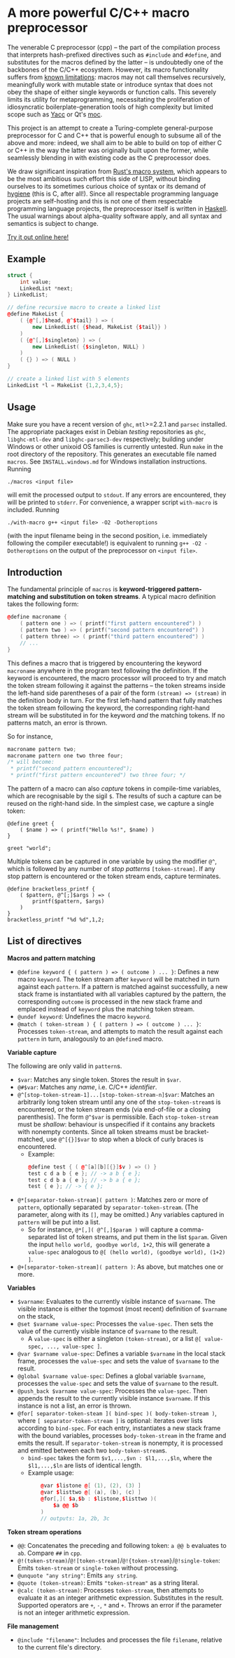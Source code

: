 A more powerful C/C++ macro preprocessor
========================================

The venerable C preprocessor (cpp) – the part of the compilation process that interprets hash-prefixed directives such as `#include` and `#define`, and substitutes for the macros defined by the latter – is undoubtedly one of the backbones of the C/C++ ecosystem. However, its macro functionality suffers from [known limitations](https://gcc.gnu.org/onlinedocs/cpp/Self-Referential-Macros.html): macros may not call themselves recursively, meaningfully work with mutable state or introduce syntax that does not obey the shape of either single keywords or function calls. This severely limits its utility for metaprogramming, necessitating the proliferation of idiosyncratic boilerplate-generation tools of high complexity but limited scope such as [Yacc](https://en.wikipedia.org/wiki/Yacc) or Qt's [moc](http://doc.qt.io/archives/qt-4.8/moc.html).

This project is an attempt to create a Turing-complete general-purpose preprocessor for C and C++ that is powerful enough to subsume all of the above and more: indeed, we shall aim to be able to build on top of either C or C++ in the way the latter was originally built upon the former, while seamlessly blending in with existing code as the C preprocessor does. 

We draw significant inspiration from [Rust's macro system](https://doc.rust-lang.org/nightly/book/second-edition/appendix-04-macros.html), which appears to be the most ambitious such effort this side of LISP, without binding ourselves to its sometimes curious choice of syntax or its demand of [hygiene](https://en.wikipedia.org/wiki/Hygienic_macro) (this is C, after all!). Since all respectable programming language projects are self-hosting and this is not one of them respectable programming language projects, the preprocessor itself is written in [Haskell](https://en.wikipedia.org/wiki/Haskell). The usual warnings about alpha-quality software apply, and all syntax and semantics is subject to change.

[Try it out online here!](http://exosphere.kafuka.org/macros-test/)

Example
-------

```c++
struct {
    int value;
    LinkedList *next;
} LinkedList;

// define recursive macro to create a linked list
@define MakeList {
    ( {@^[,]$head, @^$tail} ) => (
        new LinkedList( {$head, MakeList {$tail}} )
    )
    ( {@^[,]$singleton} ) => (
        new LinkedList( {$singleton, NULL} )
    )
    ( {} ) => ( NULL )
}

// create a linked list with 5 elements
LinkedList *l = MakeList {1,2,3,4,5};
```

Usage
-----

Make sure you have a recent version of `ghc`, `mtl`>=2.2.1 and `parsec` installed. The appropriate packages exist in Debian *testing* repositories as `ghc`, `libghc-mtl-dev` and `libghc-parsec3-dev` respectively; building under Windows or other unixoid OS families is currently untested. Run `make` in the root directory of the repository. This generates an executable file named `macros`. See `INSTALL.windows.md` for Windows installation instructions.
Running
```
./macros <input file>
```
will emit the processed output to `stdout`. If any errors are encountered, they will be printed to `stderr`.
For convenience, a wrapper script `with-macro` is included.
Running
```
./with-macro g++ <input file> -O2 -Dotheroptions
```
(with the input filename being in the second position, i.e. immediately following the compiler executable!) is equivalent to running
`g++ -O2 -Dotheroptions` on the output of the preprocessor on `<input file>`.

Introduction
------------

The fundamental principle of `macros` is **keyword-triggered pattern-matching and substitution on token streams**. A typical macro definition takes the following form:
```c++
@define macroname {
    ( pattern one ) => ( printf("first pattern encountered") )
    ( pattern two ) => ( printf("second pattern encountered") )
    ( pattern three) => ( printf("third pattern encountered") )
    // ...
}
```
This defines a macro that is triggered by encountering the keyword `macroname` anywhere in the program text following the definition. If the keyword is encountered, the macro processor will proceed to try and match the token stream following it against the patterns – the token streams inside the left-hand side parentheses of a pair of the form `(stream) => (stream)` in the definition body in turn. For the first left-hand pattern that fully matches the token stream following the keyword, the corresponding right-hand stream will be substituted in for the keyword *and* the matching tokens. If no patterns match, an error is thrown.
 
So for instance,
```c++
macroname pattern two;
macroname pattern one two three four;
/* will become:
 * printf("second pattern encountered");
 * printf("first pattern encountered") two three four; */
```
The pattern of a macro can also *capture* tokens in compile-time variables, which are recognisable by the sigil `$`. The results of such a capture can be reused on the right-hand side. In the simplest case, we capture a single token:
```
@define greet {
	( $name ) => ( printf("Hello %s!", $name) )
}

greet "world";
```
Multiple tokens can be captured in one variable by using the modifier `@^`, which is followed by any number of *stop patterns* `[token-stream]`. If any stop pattern is encountered or the token stream ends, capture terminates.
```
@define bracketless_printf {
    ( $pattern, @^[;]$args ) => (
        printf($pattern, $args)
    )
}
bracketless_printf "%d %d",1,2;
```

List of directives
------------------

**Macros and pattern matching**

* `@define keyword { ( pattern ) => ( outcome ) ... }`: Defines a new macro `keyword`. The token stream after `keyword` will be matched in turn against each `pattern`. If a pattern is matched against successfully, a new stack frame is instantiated with all variables captured by the pattern, the corresponding `outcome` is processed in the new stack frame and emplaced instead of `keyword` plus the matching token stream.
* `@undef keyword`: Undefines the macro `keyword`.
* `@match ( token-stream ) { ( pattern ) => ( outcome ) ... }`: Processes `token-stream`, and attempts to match the result against each `pattern` in turn, analogously to an `@define`d macro.

**Variable capture**

The following are only valid in `pattern`s.

* `$var`: Matches any single token. Stores the result in `$var`.
* `@#$var`: Matches any *name*, i.e. C/C++ *identifier*.
* `@^[stop-token-stream-1]...[stop-token-stream-n]$var`: Matches an arbitrarily long token stream until any one of the `stop-token-stream`s is encountered, or the token stream ends (via end-of-file or a closing parenthesis). The form `@^$var` is permissible. Each `stop-token-stream` must be *shallow*: behaviour is unspecified if it contains any brackets with nonempty contents. Since all token streams must be bracket-matched, use `@^[{}]$var` to stop when a block of curly braces is encountered.
  * Example:
    ```c++
    @define test { ( @^[a][b][{}]$v ) => () }
    test c d a b { e }; // -> a b { e };
    test c d b a { e }; // -> b a { e };
    test { e }; // -> { e };
    ```
* `@*[separator-token-stream]( pattern )`: Matches zero or more of `pattern`, optionally separated by `separator-token-stream`. (The parameter, along with its `[]`, may be omitted.) Any variables captured in `pattern` will be put into a list.
   * So for instance, `@*[,]( @^[,]$param )` will capture a comma-separated list of token streams, and put them in the list `$param`. Given the input
     `hello world, goodbye world, 1+2`, this will generate a `value-spec` analogous to `@[ (hello world), (goodbye world), (1+2) ]`.
* `@+[separator-token-stream]( pattern )`: As above, but matches one or more.

**Variables**

* `$varname`: Evaluates to the currently visible instance of `$varname`. The visible instance is either the topmost (most recent) definition of `$varname` on the stack,
* `@set $varname value-spec`: Processes the `value-spec`. Then sets the value of the currently visible instance of `$varname` to the result.
  * A `value-spec` is either a singleton `(token-stream)`, or a list `@[ value-spec, ..., value-spec ]`.
* `@var $varname value-spec`: Defines a variable `$varname` in the local stack frame, processes the `value-spec` and sets the value of `$varname` to the result.
* `@global $varname value-spec`: Defines a global variable `$varname`, processes the `value-spec` and sets the value of `$varname` to the result.
* `@push_back $varname value-spec`: Processes the `value-spec`. Then appends the result to the currently visible instance `$varname`. If this instance is not a list, an error is thrown.
* `@for[ separator-token-steam ]( bind-spec )( body-token-stream )`, where `[ separator-token-stream ]` is optional: iterates over lists according to `bind-spec`. For each entry, instantiates a new stack frame with the bound variables, processes `body-token-stream` in the frame and emits the result. If `separator-token-stream` is nonempty, it is processed and emitted between each two `body-token-stream`s.
  * `bind-spec` takes the form `$v1,...,$vn : $l1,...,$ln`, where the `$l1,...,$ln` are lists of identical length.
  * Example usage:
    ```c++
        @var $listone @[ (1), (2), (3) ]
        @var $listtwo @[ (a), (b), (c) ]
        @for[,]( $a,$b : $listone,$listtwo )(
            $a @@ $b
        )
        // outputs: 1a, 2b, 3c
    ```

**Token stream operations**

* `@@`: Concatenates the preceding and following token: `a @@ b` evaluates to `ab`. Compare `##` in `cpp`.
* `@!(token-stream)`/`@![token-stream]`/`@!{token-stream}`/`@!single-token`: Emits `token-stream` or `single-token` without processing.
* `@unquote "any string"`: Emits `any string`.
* `@quote (token-stream)`: Emits `"token-stream"` as a string literal.
* `@calc (token-stream)`: Processes `token-stream`, then attempts to evaluate it as an integer arithmetic expression. Substitutes in the result. Supported operators are `+`, `-`, `*` and `+`. Throws an error if the parameter is not an integer arithmetic expression.

**File management**

* `@include "filename"`: Includes and processes the file `filename`, relative to the current file's directory.

